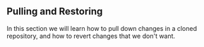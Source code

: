 ## Pulling and Restoring
In this section we will learn how to pull down changes in a cloned repository, and how to revert changes that we don't want.